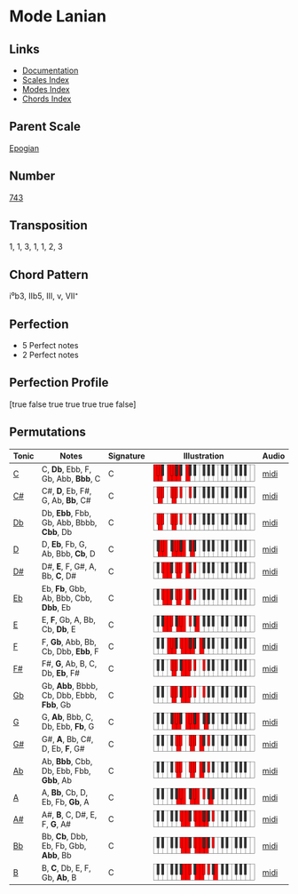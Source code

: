 # Mode Lanian

## Links

- [Documentation](README.md)
- [Scales Index](Scales.md)
- [Modes Index](Modes.md)
- [Chords Index](Chords.md)

## Parent Scale

[Epogian](ScaleEpogian.md)

## Number

[743](https://ianring.com/musictheory/scales/743)

## Transposition

1, 1, 3, 1, 1, 2, 3

## Chord Pattern

i⁰b3, IIb5, III, v, VII⁺

## Perfection

- 5 Perfect notes
- 2 Perfect notes

## Perfection Profile

[true false true true true true false]

## Permutations

| Tonic | Notes | Signature | Illustration | Audio |
|-------|-------|-----------|--------------|-------|
| [C](ModeCNaturalLanian.md) | C, **Db**, Ebb, F, Gb, Abb, **Bbb**, C | C | ![CNaturalLanian](ModeCNaturalLanian.png) | [midi](https://github.com/edipermadi/music/blob/main/docs/ModeCNaturalLanian.mid?raw=true) |
| [C#](ModeCSharpLanian.md) | C#, **D**, Eb, F#, G, Ab, **Bb**, C# | C | ![CSharpLanian](ModeCSharpLanian.png) | [midi](https://github.com/edipermadi/music/blob/main/docs/ModeCSharpLanian.mid?raw=true) |
| [Db](ModeDFlatLanian.md) | Db, **Ebb**, Fbb, Gb, Abb, Bbbb, **Cbb**, Db | C | ![DFlatLanian](ModeDFlatLanian.png) | [midi](https://github.com/edipermadi/music/blob/main/docs/ModeDFlatLanian.mid?raw=true) |
| [D](ModeDNaturalLanian.md) | D, **Eb**, Fb, G, Ab, Bbb, **Cb**, D | C | ![DNaturalLanian](ModeDNaturalLanian.png) | [midi](https://github.com/edipermadi/music/blob/main/docs/ModeDNaturalLanian.mid?raw=true) |
| [D#](ModeDSharpLanian.md) | D#, **E**, F, G#, A, Bb, **C**, D# | C | ![DSharpLanian](ModeDSharpLanian.png) | [midi](https://github.com/edipermadi/music/blob/main/docs/ModeDSharpLanian.mid?raw=true) |
| [Eb](ModeEFlatLanian.md) | Eb, **Fb**, Gbb, Ab, Bbb, Cbb, **Dbb**, Eb | C | ![EFlatLanian](ModeEFlatLanian.png) | [midi](https://github.com/edipermadi/music/blob/main/docs/ModeEFlatLanian.mid?raw=true) |
| [E](ModeENaturalLanian.md) | E, **F**, Gb, A, Bb, Cb, **Db**, E | C | ![ENaturalLanian](ModeENaturalLanian.png) | [midi](https://github.com/edipermadi/music/blob/main/docs/ModeENaturalLanian.mid?raw=true) |
| [F](ModeFNaturalLanian.md) | F, **Gb**, Abb, Bb, Cb, Dbb, **Ebb**, F | C | ![FNaturalLanian](ModeFNaturalLanian.png) | [midi](https://github.com/edipermadi/music/blob/main/docs/ModeFNaturalLanian.mid?raw=true) |
| [F#](ModeFSharpLanian.md) | F#, **G**, Ab, B, C, Db, **Eb**, F# | C | ![FSharpLanian](ModeFSharpLanian.png) | [midi](https://github.com/edipermadi/music/blob/main/docs/ModeFSharpLanian.mid?raw=true) |
| [Gb](ModeGFlatLanian.md) | Gb, **Abb**, Bbbb, Cb, Dbb, Ebbb, **Fbb**, Gb | C | ![GFlatLanian](ModeGFlatLanian.png) | [midi](https://github.com/edipermadi/music/blob/main/docs/ModeGFlatLanian.mid?raw=true) |
| [G](ModeGNaturalLanian.md) | G, **Ab**, Bbb, C, Db, Ebb, **Fb**, G | C | ![GNaturalLanian](ModeGNaturalLanian.png) | [midi](https://github.com/edipermadi/music/blob/main/docs/ModeGNaturalLanian.mid?raw=true) |
| [G#](ModeGSharpLanian.md) | G#, **A**, Bb, C#, D, Eb, **F**, G# | C | ![GSharpLanian](ModeGSharpLanian.png) | [midi](https://github.com/edipermadi/music/blob/main/docs/ModeGSharpLanian.mid?raw=true) |
| [Ab](ModeAFlatLanian.md) | Ab, **Bbb**, Cbb, Db, Ebb, Fbb, **Gbb**, Ab | C | ![AFlatLanian](ModeAFlatLanian.png) | [midi](https://github.com/edipermadi/music/blob/main/docs/ModeAFlatLanian.mid?raw=true) |
| [A](ModeANaturalLanian.md) | A, **Bb**, Cb, D, Eb, Fb, **Gb**, A | C | ![ANaturalLanian](ModeANaturalLanian.png) | [midi](https://github.com/edipermadi/music/blob/main/docs/ModeANaturalLanian.mid?raw=true) |
| [A#](ModeASharpLanian.md) | A#, **B**, C, D#, E, F, **G**, A# | C | ![ASharpLanian](ModeASharpLanian.png) | [midi](https://github.com/edipermadi/music/blob/main/docs/ModeASharpLanian.mid?raw=true) |
| [Bb](ModeBFlatLanian.md) | Bb, **Cb**, Dbb, Eb, Fb, Gbb, **Abb**, Bb | C | ![BFlatLanian](ModeBFlatLanian.png) | [midi](https://github.com/edipermadi/music/blob/main/docs/ModeBFlatLanian.mid?raw=true) |
| [B](ModeBNaturalLanian.md) | B, **C**, Db, E, F, Gb, **Ab**, B | C | ![BNaturalLanian](ModeBNaturalLanian.png) | [midi](https://github.com/edipermadi/music/blob/main/docs/ModeBNaturalLanian.mid?raw=true) |
